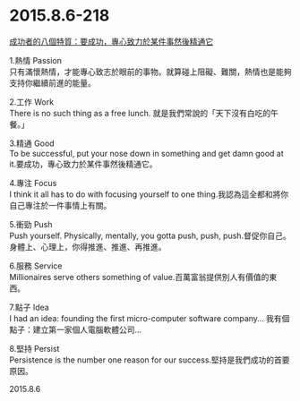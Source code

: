 2015.8.6-218
=============
[成功者的八個特質：要成功，專心致力於某件事然後精通它](http://buzzorange.com/techorange/2014/12/23/secrets-of-success-in-8-words-3-minutes/)

1.熱情 Passion   
只有滿懷熱情，才能專心致志於眼前的事物。就算碰上阻礙、難關，熱情也是能夠支持你繼續前進的能量。

2.工作 Work  
There is no such thing as a free lunch. 就是我們常說的「天下沒有白吃的午餐。」

3.精通 Good   
To be successful, put your nose down in something and get damn good at it.要成功，專心致力於某件事然後精通它。  

4.專注 Focus  
I think it all has to do with focusing yourself to one thing.我認為這全都和將你自己專注於一件事情上有關。

5.衝勁 Push  
Push yourself. Physically, mentally, you gotta push, push, push.督促你自己。身體上、心理上，你得推進、推進、再推進。

6.服務 Service  
Millionaires serve others something of value.百萬富翁提供別人有價值的東西。

7.點子 Idea  
I had an idea: founding the first micro-computer software company… 我有個點子：建立第一家個人電腦軟體公司…

8.堅持 Persist  
Persistence is the number one reason for our success.堅持是我們成功的首要原因。

2015.8.6